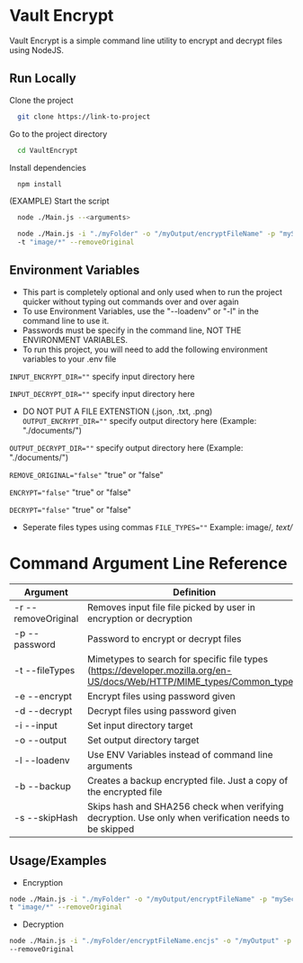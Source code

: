 # Vault Encrypt

Vault Encrypt is a simple command line utility to encrypt and decrypt files using NodeJS. 
## Run Locally

Clone the project

```bash
  git clone https://link-to-project
```

Go to the project directory

```bash
  cd VaultEncrypt
```

Install dependencies

```bash
  npm install
```

(EXAMPLE) Start the script

```bash
  node ./Main.js --<arguments>
```

```bash
  node ./Main.js -i "./myFolder" -o "/myOutput/encryptFileName" -p "mySecretPassword" --encrypt
  -t "image/*" --removeOriginal
```


## Environment Variables

- This part is completely optional and only used when to run the project quicker without typing out commands over and over again
- To use Environment Variables, use the "--loadenv" or "-l" in the command line to use it.
- Passwords must be specify in the command line, NOT THE ENVIRONMENT VARIABLES.
- To run this project, you will need to add the following environment variables to your .env file

`INPUT_ENCRYPT_DIR=""` specify input directory here

`INPUT_DECRYPT_DIR=""` specify input directory here

- DO NOT PUT A FILE EXTENSTION (.json, .txt, .png)
`OUTPUT_ENCRYPT_DIR=""` specify output directory here (Example: "./documents/<filename>")

`OUTPUT_DECRYPT_DIR=""` specify output directory here (Example: "./documents/<filename>")

`REMOVE_ORIGINAL="false"` "true" or "false"

`ENCRYPT="false"` "true" or "false"

`DECRYPT="false"` "true" or "false"

- Seperate files types using commas
`FILE_TYPES=""` Example: image/*, text/*
# Command Argument Line Reference

| Argument             | Definition                                                                |
| ----------------- | ------------------------------------------------------------------ |
| -r --removeOriginal | Removes input file file picked by user in encryption or decryption |
| -p --password | Password to encrypt or decrypt files |
| -t --fileTypes | Mimetypes to search for specific file types (https://developer.mozilla.org/en-US/docs/Web/HTTP/MIME_types/Common_types) |
| -e --encrypt | Encrypt files using password given |
| -d --decrypt | Decrypt files using password given |
| -i --input | Set input directory target |
| -o --output | Set output directory target |
| -l --loadenv | Use ENV Variables instead of command line arguments |
| -b --backup | Creates a backup encrypted file. Just a copy of the encrypted file |
| -s --skipHash | Skips hash and SHA256 check when verifying decryption. Use only when verification needs to be skipped |


## Usage/Examples
- Encryption
```bash
node ./Main.js -i "./myFolder" -o "/myOutput/encryptFileName" -p "mySecretPassword" --encrypt
t "image/*" --removeOriginal
```
- Decryption
```bash
node ./Main.js -i "./myFolder/encryptFileName.encjs" -o "/myOutput" -p "mySecretPassword" --decrypt
--removeOriginal
```